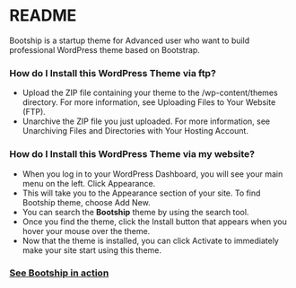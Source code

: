 # README #

Bootship is a startup theme for Advanced user who want to build professional WordPress theme based on Bootstrap.

### How do I Install this WordPress Theme via ftp? ###

* Upload the ZIP file containing your theme to the /wp-content/themes directory. For more information, see Uploading Files to Your Website (FTP).
* Unarchive the ZIP file you just uploaded. For more information, see Unarchiving Files and Directories with Your Hosting Account.

### How do I Install this WordPress Theme via my website? ###

* When you log in to your WordPress Dashboard, you will see your main menu on the left. Click Appearance.
* This will take you to the Appearance section of your site. To find Bootship theme, choose Add New.
* You can search the **Bootship** theme by using the search tool.
* Once you find the theme, click the Install button that appears when you hover your mouse over the theme.
* Now that the theme is installed, you can click Activate to immediately make your site start using this theme.

### [See Bootship in action](https://intside.com/themes/bootship/) ###
